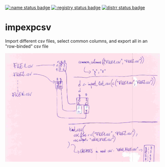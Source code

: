 [![:name status badge](https://swissstatsr.r-universe.dev/badges/:name)](https://swissstatsr.r-universe.dev/)
[![:registry status badge](https://swissstatsr.r-universe.dev/badges/:registry)](https://github.com/r-universe/swissstatsr/actions/workflows/sync.yml)
[![distrr status badge](https://swissstatsr.r-universe.dev/badges/distrr)](https://swissstatsr.r-universe.dev/impexpcsv)

# impexpcsv

Import different csv files, select common columns, and export all in an "row-binded" csv file


![](impexpcsv.png)

